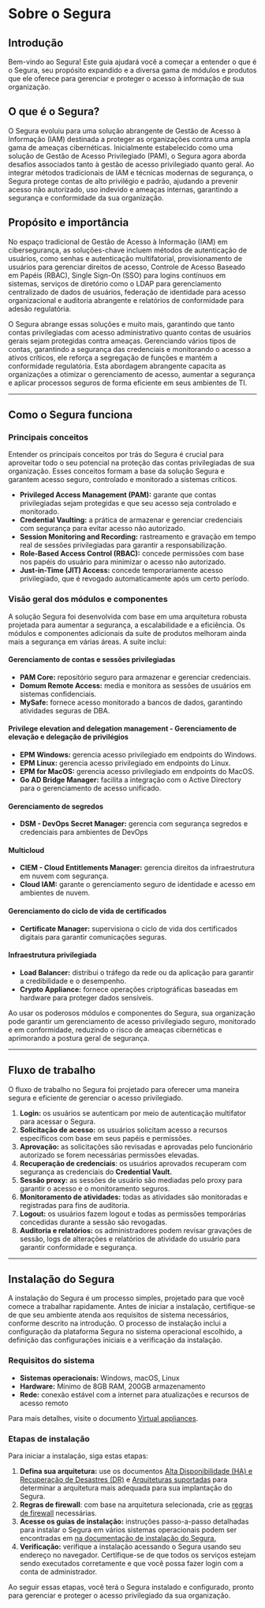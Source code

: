 # Sobre o Segura

## **Introdução**

Bem-vindo ao Segura! Este guia ajudará você a começar a entender o que é o Segura, seu propósito expandido e a diversa gama de módulos e produtos que ele oferece para gerenciar e proteger o acesso à informação de sua organização.

## **O que é o Segura?**

O Segura evoluiu para uma solução abrangente de Gestão de Acesso à Informação (IAM) destinada a proteger as organizações contra uma ampla gama de ameaças cibernéticas. Inicialmente estabelecido como uma solução de Gestão de Acesso Privilegiado (PAM), o Segura agora aborda desafios associados tanto à gestão de acesso privilegiado quanto geral. Ao integrar métodos tradicionais de IAM e técnicas modernas de segurança, o Segura protege contas de alto privilégio e padrão, ajudando a prevenir acesso não autorizado, uso indevido e ameaças internas, garantindo a segurança e conformidade da sua organização.

## **Propósito e importância**

No espaço tradicional de Gestão de Acesso à Informação (IAM) em cibersegurança, as soluções-chave incluem métodos de autenticação de usuários, como senhas e autenticação multifatorial, provisionamento de usuários para gerenciar direitos de acesso, Controle de Acesso Baseado em Papéis (RBAC), Single Sign-On (SSO) para logins contínuos em sistemas, serviços de diretório como o LDAP para gerenciamento centralizado de dados de usuários, federação de identidade para acesso organizacional e auditoria abrangente e relatórios de conformidade para adesão regulatória.

O Segura abrange essas soluções e muito mais, garantindo que tanto contas privilegiadas com acesso administrativo quanto contas de usuários gerais sejam protegidas contra ameaças. Gerenciando vários tipos de contas, garantindo a segurança das credenciais e monitorando o acesso a ativos críticos, ele reforça a segregação de funções e mantém a conformidade regulatória. Esta abordagem abrangente capacita as organizações a otimizar o gerenciamento de acesso, aumentar a segurança e aplicar processos seguros de forma eficiente em seus ambientes de TI.

---

## **Como o Segura funciona**

### **Principais conceitos**

Entender os principais conceitos por trás do Segura é crucial para aproveitar todo o seu potencial na proteção das contas privilegiadas de sua organização. Esses conceitos formam a base da solução Segura e garantem acesso seguro, controlado e monitorado a sistemas críticos.

* **Privileged Access Management (PAM):** garante que contas privilegiadas sejam protegidas e que seu acesso seja controlado e monitorado.  
* **Credential Vaulting:** a prática de armazenar e gerenciar credenciais com segurança para evitar acesso não autorizado.  
* **Session Monitoring and Recording:** rastreamento e gravação em tempo real de sessões privilegiadas para garantir a responsabilização.  
* **Role-Based Access Control (RBAC):** concede permissões com base nos papéis do usuário para minimizar o acesso não autorizado.  
* **Just-in-Time (JIT) Access:** concede temporariamente acesso privilegiado, que é revogado automaticamente após um certo período.

### **Visão geral dos módulos e componentes**  
A solução Segura foi desenvolvida com base em uma arquitetura robusta projetada para aumentar a segurança, a escalabilidade e a eficiência. Os módulos e componentes adicionais da suíte de produtos melhoram ainda mais a segurança em várias áreas. A suíte inclui:

#### **Gerenciamento de contas e sessões privilegiadas**

* **PAM Core:** repositório seguro para armazenar e gerenciar credenciais.  
* **Domum Remote Access:** media e monitora as sessões de usuários em sistemas confidenciais.  
* **MySafe:** fornece acesso monitorado a bancos de dados, garantindo atividades seguras de DBA.

#### **Privilege elevation and delegation management \- Gerenciamento de elevação e delegação de privilégios**

* **EPM Windows:** gerencia acesso privilegiado em endpoints do Windows.  
* **EPM Linux:** gerencia acesso privilegiado em endpoints do Linux.  
* **EPM for MacOS:** gerencia acesso privilegiado em endpoints do MacOS.  
* **Go AD Bridge Manager:** facilita a integração com o Active Directory para o gerenciamento de acesso unificado.

#### **Gerenciamento de segredos** 

* **DSM - DevOps Secret Manager:** gerencia com segurança segredos e credenciais para ambientes de DevOps

#### **Multicloud**

* **CIEM \- Cloud Entitlements Manager:** gerencia direitos da infraestrutura em nuvem com segurança.  
* **Cloud IAM:** garante o gerenciamento seguro de identidade e acesso em ambientes de nuvem.

#### **Gerenciamento do ciclo de vida de certificados**

* **Certificate Manager:** supervisiona o ciclo de vida dos certificados digitais para garantir comunicações seguras.

#### **Infraestrutura privilegiada**

* **Load Balancer:** distribui o tráfego da rede ou da aplicação para garantir a credibilidade e o desempenho.  
* **Crypto Appliance:** fornece operações criptográficas baseadas em hardware para proteger dados sensíveis.

Ao usar os poderosos módulos e componentes do Segura, sua organização pode garantir um gerenciamento de acesso privilegiado seguro, monitorado e em conformidade, reduzindo o risco de ameaças cibernéticas e aprimorando a postura geral de segurança.

---

## **Fluxo de trabalho** 
O fluxo de trabalho no Segura foi projetado para oferecer uma maneira segura e eficiente de gerenciar o acesso privilegiado.

1. **Login:** os usuários se autenticam por meio de autenticação multifator para acessar o Segura.  
2. **Solicitação de acesso:** os usuários solicitam acesso a recursos específicos com base em seus papéis e permissões.  
3. **Aprovação:** as solicitações são revisadas e aprovadas pelo funcionário autorizado se forem necessárias permissões elevadas.  
4. **Recuperação de credenciais**: os usuários aprovados recuperam com segurança as credenciais do **Credential Vault.**  
5. **Sessão proxy:** as sessões de usuário são mediadas pelo proxy para garantir o acesso e o monitoramento seguros.  
6. **Monitoramento de atividades:** todas as atividades são monitoradas e registradas para fins de auditoria.  
7. **Logout:** os usuários fazem logout e todas as permissões temporárias concedidas durante a sessão são revogadas.  
8. **Auditoria e relatórios:** os administradores podem revisar gravações de sessão, logs de alterações e relatórios de atividade do usuário para garantir conformidade e segurança.

---

## **Instalação do Segura**
A instalação do Segura é um processo simples, projetado para que você comece a trabalhar rapidamente. Antes de iniciar a instalação, certifique-se de que seu ambiente atenda aos requisitos de sistema necessários, conforme descrito na introdução. O processo de instalação inclui a configuração da plataforma Segura no sistema operacional escolhido, a definição das configurações iniciais e a verificação da instalação.

### **Requisitos do sistema**

* **Sistemas operacionais:** Windows, macOS, Linux  
* **Hardware:** Mínimo de 8GB RAM, 200GB armazenamento  
* **Rede:** conexão estável com a internet para atualizações e recursos de acesso remoto

Para mais detalhes, visite o documento [Virtual appliances](/v4/docs/pt/installation-virtual-appliances).

### **Etapas de instalação** 
Para iniciar a instalação, siga estas etapas:

1. **Defina sua arquitetura:** use os documentos [Alta Disponibilidade (HA) e Recuperação de Desastres (DR)](/4.0/pt/installation-architecture-high-availability-and-disaster-recovery) e [Arquiteturas suportadas](/v4/docs/pt/installation-supported-architectures) para determinar a arquitetura mais adequada para sua implantação do Segura.  
2. **Regras de firewall**: com base na arquitetura selecionada, crie as [regras de firewall](/v4/docs/pt/installation-firewall-rules) necessárias.  
3. **Acesse os guias de instalação:** instruções passo-a-passo detalhadas para instalar o Segura em vários sistemas operacionais podem ser encontradas em [na documentação de instalação do Segura.](/v4/docs/pt/installation)  
4. **Verificação:** verifique a instalação acessando o Segura usando seu endereço no navegador. Certifique-se de que todos os serviços estejam sendo executados corretamente e que você possa fazer login com a conta de administrador.

Ao seguir essas etapas, você terá o Segura instalado e configurado, pronto para gerenciar e proteger o acesso privilegiado da sua organização.

